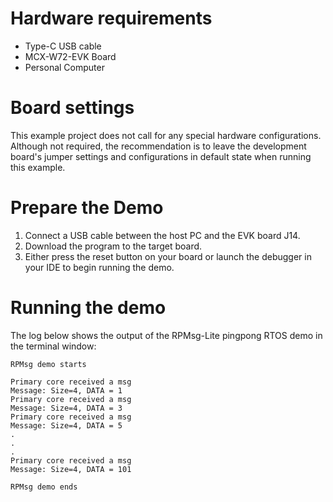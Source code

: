 Hardware requirements
=====================
- Type-C USB cable
- MCX-W72-EVK Board
- Personal Computer

Board settings
==============
This example project does not call for any special hardware configurations.
Although not required, the recommendation is to leave the development board's jumper settings
and configurations in default state when running this example.

Prepare the Demo
================
1. Connect a USB cable between the host PC and the EVK board J14.
2. Download the program to the target board.
3. Either press the reset button on your board or launch the debugger in your IDE to begin running the demo.

Running the demo
================
The log below shows the output of the RPMsg-Lite pingpong RTOS demo in the terminal window:
~~~~~~~~~~~~~~~~~~~~~~~~~~~~~~~~~~~
RPMsg demo starts

Primary core received a msg
Message: Size=4, DATA = 1
Primary core received a msg
Message: Size=4, DATA = 3
Primary core received a msg
Message: Size=4, DATA = 5
.
.
.
Primary core received a msg
Message: Size=4, DATA = 101

RPMsg demo ends
~~~~~~~~~~~~~~~~~~~~~~~~~~~~~~~~~~~
